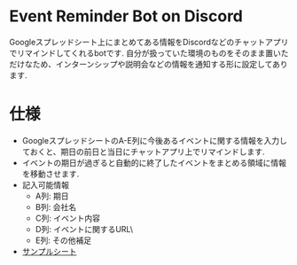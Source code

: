 # Event Reminder Bot on Discord
Googleスプレッドシート上にまとめてある情報をDiscordなどのチャットアプリでリマインドしてくれるbotです.
自分が扱っていた環境のものをそのまま置いただけなため、インターンシップや説明会などの情報を通知する形に設定してあります.

# 仕様
  - GoogleスプレッドシートのA-E列に今後あるイベントに関する情報を入力しておくと、期日の前日と当日にチャットアプリ上でリマインドします.
  - イベントの期日が過ぎると自動的に終了したイベントをまとめる領域に情報を移動させます.
  - 記入可能情報
    - A列: 期日
    - B列: 会社名
    - C列: イベント内容
    - D列: イベントに関するURL\
    - E列: その他補足
  - [サンプルシート](https://docs.google.com/spreadsheets/d/1pNOjRnwvDSyEaLt6kOVcMQqpEOf69pfN0fmziwzrKsY/edit?usp=sharing)
